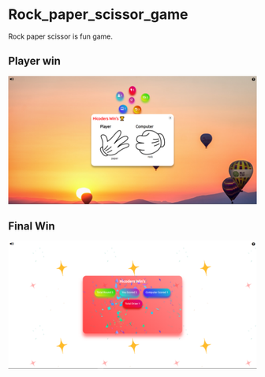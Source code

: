 # Rock_paper_scissor_game
Rock paper scissor is fun game.

## Player win
![](https://raw.githubusercontent.com/hicodersofficial/Rock_paper_scissor_game/master/win.png)

## Final Win
![](https://raw.githubusercontent.com/hicodersofficial/Rock_paper_scissor_game/master/final-win.png)
